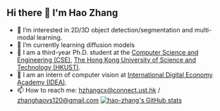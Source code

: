 ## Hi there 👋 I'm Hao Zhang


- 🌱 I’m interested in 2D/3D object detection/segmentation and multi-modal learning.
- 🌱 I’m currently learning diffusion models
- 🏫 I am a third-year Ph.D. student at the [Computer Science and Engineering (CSE)](https://cse.hkust.edu.hk/), [The Hong Kong University of Science and Technology (HKUST)](https://hkust.edu.hk/).
- 🔭 I am an intern of computer vision at [International Digital Economy Academy (IDEA)](https://idea.edu.cn/).
- 📫 How to reach me: hzhangcx@connect.ust.hk / zhanghaovs120@gmail.com
[![hao-zhang's GitHub stats](https://github-readme-stats.vercel.app/api?username=haozhang534&theme=tokyonight&show_icons=true)](https://github.com/anuraghazra/github-readme-stats)

<!--
Related source is copied from: https://kilienazure.com/github-profile-readme/
-->


